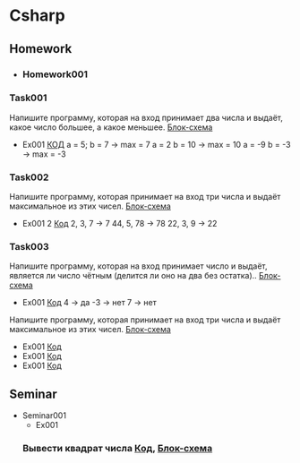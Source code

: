 # Csharp
## Homework
- ### Homework001
### Task001
Напишите программу, которая на вход принимает два числа и выдаёт, какое число большее, а какое меньшее. [Блок-схема](/Homework/Homework_001/Task001/diagram.drawio.png)
- Ex001 [КОД](/Homework/Homework_001/Task001/Ex01/Program.cs)
    a = 5; b = 7 -> max = 7
    a = 2 b = 10 -> max = 10
    a = -9 b = -3 -> max = -3
### Task002
Напишите программу, которая принимает на вход три числа и выдаёт максимальное из этих чисел. [Блок-схема](/Homework/Homework_001/Task002/diagram.drawio.png)
- Ex001 2 [Код](/Homework/Homework_001/Task002/Ex01/Program.cs)
    2, 3, 7 -> 7
    44, 5, 78 -> 78
    22, 3, 9 -> 22

### Task003
 Напишите программу, которая на вход принимает число и выдаёт, является ли число чётным (делится ли оно на два без остатка).. [Блок-схема](/Homework/Homework_001/Task003/diagram.drawio.png)
- Ex001  [Код](/Homework/Homework_001/Task003/Ex01/Program.cs)
    4 -> да
    -3 -> нет
    7 -> нет

Напишите программу, которая принимает на вход три числа и выдаёт максимальное из этих чисел. [Блок-схема](/Homework/Homework_001/Task004/diagram.drawio.png)
- Ex001 [Код]()
- Ex001 [Код]()
- Ex001 [Код]()

## Seminar
- Seminar001
    - Ex001
    ### Вывести квадрат числа [Код](/Seminar/Seminar_001/Ex001/Program.cs), [Блок-схема](/Seminar/Seminar_001/Ex001/diagram.drawio.png)
